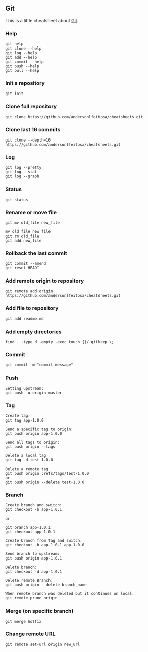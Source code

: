 ## Git 

This is a little cheatsheet about [Git](https://git-scm.com).

### Help
```
git help
git clone --help
git log --help
git add --help
git commit --help
git push --help
git pull --help
```

### Init a repository
```
git init
```

### Clone full repository
```
git clone https://github.com/andersonlfeitosa/cheatsheets.git
```

### Clone last 16 commits
```
git clone --depth=16 https://github.com/andersonlfeitosa/cheatsheets.git 
```

### Log
```
git log --pretty
git log --stat
git log --graph
```

### Status
```
git status 
```

### Rename or move file
```
git mv old_file new_file

mv old_file new_file
git rm old_file
git add new_file
```

### Rollback the last commit
```
git commit --amend
git reset HEAD^
```

### Add remote origin to repository
```
git remote add origin https://github.com/andersonlfeitosa/cheatsheets.git
```

### Add file to repository
```
git add readme.md
```

### Add empty directories
```
find . -type d -empty -exec touch {}/.gitkeep \;
```

### Commit
```
git commit -m "commit message"
```

### Push 
```
Setting upstream:
git push -u origin master
```

### Tag
```
Create tag:
git tag app-1.0.0

Send a specific tag to origin:
git push origin app-1.0.0

Send all tags to origin:
git push origin --tags

Delete a local tag
git tag -d test-1.0.0

Delete a remote tag
git push origin :refs/tags/test-1.0.0
or
git push origin --delete test-1.0.0

```

### Branch
```
Create branch and switch:
git checkout -b app-1.0.1

or

git branch app-1.0.1
git checkout app-1.0.1

Create branch from tag and switch:
git checkout -b app-1.0.1 app-1.0.0

Send branch to upstream:
git push origin app-1.0.1

Delete branch:
git checkout -d app-1.0.1

Delete remote Branch:
git push origin --delete branch_name

When remote branch was deleted but it continues on local:
git remote prune origin
```

### Merge (on specific branch)
```
git merge hotfix
```

### Change remote URL 
```
git remote set-url origin new_url
```
